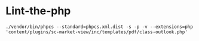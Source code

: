 # Lint-the-php

```./vendor/bin/phpcs --standard=phpcs.xml.dist -s -p -v --extensions=php 'content/plugins/sc-market-view/inc/templates/pdf/class-outlook.php' ```
